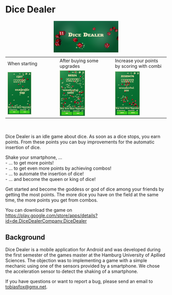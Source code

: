 # Dice Dealer

<img src="./screenshots/FunktionsgrafikDiceDealer.png" width="40%" style="display: block; margin-left: auto; margin-right: auto;">

<table>
    <tr>
        <td>When starting</td>
        <td>After buying some upgrades</td>
        <td>Increase your points by scoring with combi</td>
    </tr>
    <tr>
        <td><img src="./screenshots/lowValue.png" width="50%"></td>
        <td><img src="./screenshots/midValue.png" width="50%"></td>
        <td><img src="./screenshots/highValue.png" width="50%"></td>
    </tr>
</table>

<br>
<br>
Dice Dealer is an idle game about dice. As soon as a dice stops, you earn points. From these points you can buy improvements for the automatic insertion of dice.  

Shake your smartphone, ...  
    - ... to get more points!  
    - ... to get even more points by achieving combos!  
    - ... to automate the insertion of dice!  
    - ... and become the queen or king of dice!  

Get started and become the goddess or god of dice among your friends by getting the most points. The more dice you have on the field at the same time, the more points you get from combos.  

You can download the game on  
https://play.google.com/store/apps/details?id=de.DiceDealerCompany.DiceDealer  

## Background  
Dice Dealer is a mobile application for Android and was developed during the first semester of the games master at the Hamburg University of Apllied Sciences. The objection was to implementing a game with a simple mechanic using one of the sensors provided by a smartphone. We chose the acceleration sensor to detect the shaking of a smartphone.  

If you have questions or want to report a bug, please send an email to tobiasfox@gmx.net.